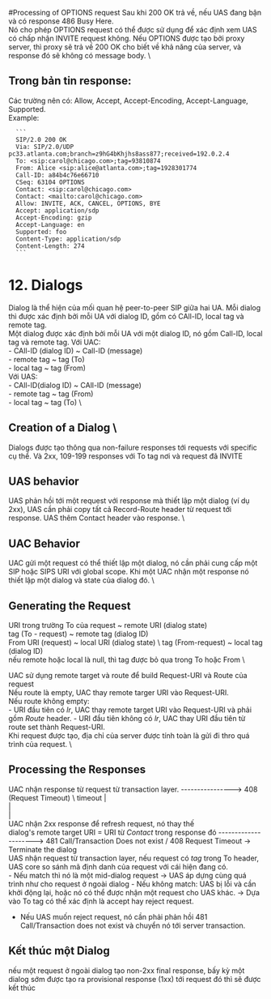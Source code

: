 #Processing of OPTIONS request
Sau khi 200 OK trả về, nếu UAS đang bận và có response 486 Busy Here. \
Nó cho phép OPTIONS request có thể được sử dụng để xác định xem UAS có chấp nhận INVITE request không. 
Nếu OPTIONS được tạo bởi proxy server, thì proxy sẽ trả về 200 OK cho biết về khả năng của server, và response đó sẽ không có message body. \

## Trong bản tin response:
Các trường nên có: Allow, Accept, Accept-Encoding, Accept-Language, Supported. \
Example: 

      ```
      SIP/2.0 200 OK
      Via: SIP/2.0/UDP pc33.atlanta.com;branch=z9hG4bKhjhs8ass877;received=192.0.2.4
      To: <sip:carol@chicago.com>;tag=93810874
      From: Alice <sip:alice@atlanta.com>;tag=1928301774
      Call-ID: a84b4c76e66710
      CSeq: 63104 OPTIONS
      Contact: <sip:carol@chicago.com>
      Contact: <mailto:carol@chicago.com>
      Allow: INVITE, ACK, CANCEL, OPTIONS, BYE
      Accept: application/sdp
      Accept-Encoding: gzip
      Accept-Language: en
      Supported: foo
      Content-Type: application/sdp
      Content-Length: 274
      ```
      
# 12. Dialogs
Dialog là thể hiện của mối quan hệ peer-to-peer SIP giữa hai UA. Mỗi dialog thì được xác định bởi mỗi UA với dialog ID, gồm có CAll-ID, local tag và remote tag. \
Một dialog được xác định bởi mỗi UA với một dialog ID, nó gồm Call-ID, local tag và remote tag. 
Với UAC: \
      - CAll-ID (dialog ID) ~ Call-ID (message) \
      - remote tag ~ tag (To)  \
      - local tag ~ tag (From) \
Với UAS: \
      - CAll-ID(dialog ID) ~ CAll-ID (message) \
      - remote tag ~ tag (From) \
      - local tag ~ tag (To) \
 ## Creation of a Dialog \
 Dialogs được tạo thông qua non-failure responses tới requests với specific cụ thể. Và 2xx, 109-199 responses với To tag nơi và request đã INVITE
 ## UAS behavior
 UAS phản hồi tới một request với response mà thiết lập một dialog (ví dụ 2xx), UAS cần phải copy tất cả Record-Route header từ request tới response. UAS thêm Contact header vào response. \
 ## UAC Behavior
 UAC gửi một request có thể thiết lập một dialog, nó cần phải cung cấp một SIP hoặc SIPS URI với global scope. Khi một UAC nhận một response nó thiết lập một dialog và state của dialog đó. \
 ## Generating the Request
 URI trong trường To của request ~ remote URI (dialog state) \
 tag (To - request) ~ remote tag (dialog ID) \
 From URI (request) ~ local URI (dialog state) \ 
 tag (From-request) ~ local tag (dialog ID) \
 nếu remote hoặc local là null, thì tag được bỏ qua trong To hoặc From \
 
 UAC sử dụng remote target và route để build Request-URI và Route của request \
 Nếu route là empty, UAC thay remote targer URI vào Request-URI. \
 Nếu route không empty: \
      - URI đầu tiên có *lr*, UAC thay remote target
      URI vào Request-URI và phải gồm *Route* header.
      - URI đầu tiên không có *lr*, UAC thay URI đầu tiên từ route set thành
      Request-URI. \
 Khi request được tạo, địa chỉ của server được tính toàn là gửi đi thro quá trình của request. \
 ## Processing the Responses
 UAC nhận response từ request từ transaction layer. ----------------> 408 (Request Timeout) \                                            timeout
                  | \
                  | \
                  | \
 UAC nhận 2xx response để refresh request, nó thay thế                
 dialog's remote target URI  = URI từ *Contact* trong response đó             ---------------------> 481 Call/Transaction Does not exist / 408 Request Timeout ->                                                                                                            Terminate the dialog \
 UAS nhận request từ transaction layer, nếu request có *tag* trong To header, UAS core so sánh mã định danh của request với cái hiện đang có. \
      - Nếu match thì nó là một mid-dialog request -> UAS áp dựng cùng quá trình
      như cho request ở ngoài dialog
      - Nếu không match: UAS bị lỗi và cần khởi động lại, hoặc nó có thể được nhận
      một request cho UAS khác. 
      -> Dựa vào To tag có thể xác định là accept hay reject request. 
* Nếu UAS muốn reject request, nó cần phải phản hồi 481 Call/Transaction does not exist và chuyển nó tới server transaction. 

## Kết thúc một Dialog 
nếu một request ở ngoài dialog tạo non-2xx final response, bấy kỳ một dialog sớm được tạo ra provisional response (1xx) tới request đó thì sẽ được kết thúc



 
 
                  
 
 
 
 
 
      
      
      
      
      
      
      
      
      
      



